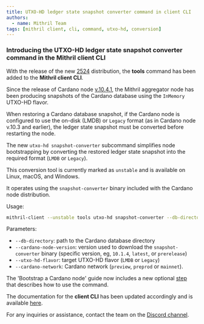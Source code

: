 ```yaml
---
title: UTXO-HD ledger state snapshot converter command in client CLI
authors:
  - name: Mithril Team
tags: [mithril client, cli, command, utxo-hd, conversion]
---
```


### Introducing the UTXO-HD ledger state snapshot converter command in the Mithril client CLI

With the release of the new [2524](https://github.com/input-output-hk/mithril/releases/tag/2524.0) distribution, the **tools** command has been added to the **Mithril client CLI**.

Since the release of Cardano node [v.10.4.1](https://github.com/IntersectMBO/cardano-node/releases/tag/10.4.1), the Mithril aggregator node has been producing snapshots of the Cardano database using the `InMemory` UTXO-HD flavor.

When restoring a Cardano database snapshot, if the Cardano node is configured to use the on-disk (LMDB) or `Legacy` format (as in Cardano node v.10.3 and earlier), the ledger state snapshot must be converted before restarting the node.

The new `utxo-hd snapshot-converter` subcommand simplifies node bootstrapping by converting the restored ledger state snapshot into the required format (`LMDB` or `Legacy`).

This conversion tool is currently marked as `unstable` and is available on Linux, macOS, and Windows.

It operates using the `snapshot-converter` binary included with the Cardano node distribution.

Usage:

```bash
mithril-client --unstable tools utxo-hd snapshot-converter --db-directory $DB_DIRECTORY --cardano-node-version 10.1.4 --utxo-hd-flavor $UTXO_HD_FLAVOR --cardano-network $CARDANO_NETWORK
```

Parameters:

- `--db-directory`: path to the Cardano database directory
- `--cardano-node-version`: version used to download the `snapshot-converter` binary (specific version, eg, `10.1.4`, `latest`, or `prerelease`)
- `--utxo-hd-flavor`: target UTXO-HD flavor (`LMDB` or `Legacy`)
- `--cardano-network`: Cardano network (`preview`, `preprod` or `mainnet`).

The 'Bootstrap a Cardano node' guide now includes a new optional [step](https://mithril.network/doc/manual/getting-started/bootstrap-cardano-node#step-5-optional-convert-the-ledger-state-snapshot-to-another-flavor) that describes how to use the command.

The documentation for the **client CLI** has been updated accordingly and is available [here](https://mithril.network/doc/manual/developer-docs/nodes/mithril-client#tools-unstable).

For any inquiries or assistance, contact the team on the [Discord channel](https://discord.gg/5kaErDKDRq).
